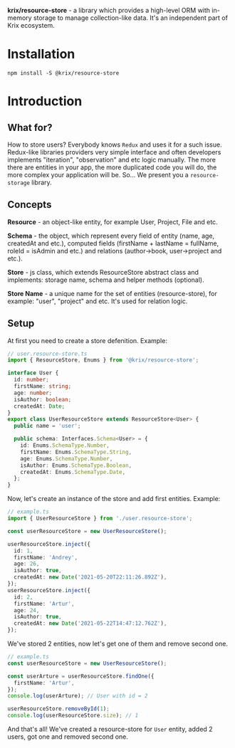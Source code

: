 **krix/resource-store** - a library which provides a high-level ORM with in-memory storage to manage collection-like data. It's an independent part of Krix ecosystem.

# Installation
```
npm install -S @krix/resource-store
```

# Introduction
## What for?
How to store users? Everybody knows `Redux` and uses it for a such issue. Redux-like libraries providers very simple interface and often developers implements "iteration", "observation" and etc logic manually. The more there are entities in your app, the more duplicated code you will do, the more complex your application will be. So... We present you a `resource-storage` library. 


## Concepts
**Resource** - an object-like entity, for example User, Project, File and etc. 

**Schema** - the object, which represent every field of entity (name, age, createdAt and etc.), computed fields (firstName + lastName = fullName, roleId = isAdmin and etc.) and relations (author->book, user->project and etc.).

**Store** - js class, which extends ResourceStore abstract class and implements: storage name, schema and helper methods (optional). 

**Store Name** - a unique name for the set of entities (resource-store), for example: "user", "project" and etc. It's used for relation logic.

## Setup
At first you need to create a store defenition. Example:

```typescript
// user.resource-store.ts
import { ResourceStore, Enums } from '@krix/resource-store';

interface User {
  id: number;
  firstName: string;
  age: number;
  isAuthor: boolean;
  createdAt: Date;
}
export class UserResourceStore extends ResourceStore<User> {
  public name = 'user';

  public schema: Interfaces.Schema<User> = {
    id: Enums.SchemaType.Number,
    firstName: Enums.SchemaType.String,
    age: Enums.SchemaType.Number,
    isAuthor: Enums.SchemaType.Boolean,
    createdAt: Enums.SchemaType.Date,
  };
}
```

Now, let's create an instance of the store and add first entities. Example:

```typescript
// example.ts
import { UserResourceStore } from './user.resource-store';

const userResourceStore = new UserResourceStore();

userResourceStore.inject({
  id: 1,
  firstName: 'Andrey',
  age: 26,
  isAuthor: true,
  createdAt: new Date('2021-05-20T22:11:26.892Z'),
});
userResourceStore.inject({
  id: 2,
  firstName: 'Artur',
  age: 24,
  isAuthor: true,
  createdAt: new Date('2021-05-22T14:47:12.762Z'),
});
```

We've stored 2 entities, now let's get one of them and remove second one.
```typescript
// example.ts
const userResourceStore = new UserResourceStore();

const userArture = userResourceStore.findOne({
  firstName: 'Artur',
});
console.log(userArture); // User with id = 2

userResourceStore.removeById(1);
console.log(userResourceStore.size); // 1

```

And that's all! We've created a resource-store for `User` entity, added 2 users, got one and removed second one.
